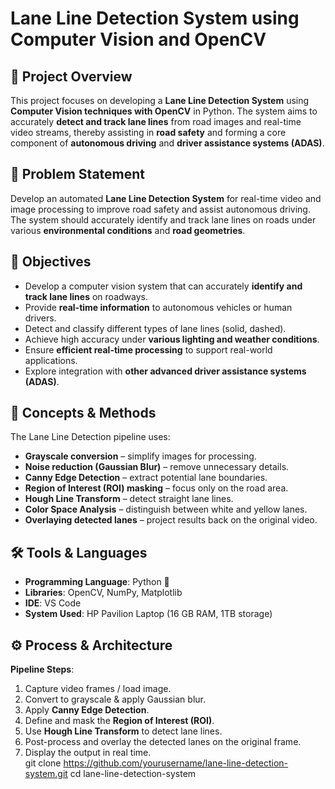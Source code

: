 # Lane Line Detection System using Computer Vision and OpenCV

## 📌 Project Overview  
This project focuses on developing a **Lane Line Detection System** using **Computer Vision techniques with OpenCV** in Python. The system aims to accurately **detect and track lane lines** from road images and real-time video streams, thereby assisting in **road safety** and forming a core component of **autonomous driving** and **driver assistance systems (ADAS)**.  

## 🎯 Problem Statement  
Develop an automated **Lane Line Detection System** for real-time video and image processing to improve road safety and assist autonomous driving.  
The system should accurately identify and track lane lines on roads under various **environmental conditions** and **road geometries**.

## 🥅 Objectives  
- Develop a computer vision system that can accurately **identify and track lane lines** on roadways.  
- Provide **real-time information** to autonomous vehicles or human drivers.  
- Detect and classify different types of lane lines (solid, dashed).  
- Achieve high accuracy under **various lighting and weather conditions**.  
- Ensure **efficient real-time processing** to support real-world applications.  
- Explore integration with **other advanced driver assistance systems (ADAS)**.  

## 🧠 Concepts & Methods  
The Lane Line Detection pipeline uses:  
- **Grayscale conversion** – simplify images for processing.  
- **Noise reduction (Gaussian Blur)** – remove unnecessary details.  
- **Canny Edge Detection** – extract potential lane boundaries.  
- **Region of Interest (ROI) masking** – focus only on the road area.  
- **Hough Line Transform** – detect straight lane lines.  
- **Color Space Analysis** – distinguish between white and yellow lanes.  
- **Overlaying detected lanes** – project results back on the original video.  

## 🛠️ Tools & Languages  
- **Programming Language**: Python 🐍  
- **Libraries**: OpenCV, NumPy, Matplotlib  
- **IDE**: VS Code  
- **System Used**: HP Pavilion Laptop (16 GB RAM, 1TB storage)  

## ⚙️ Process & Architecture  
**Pipeline Steps**:  
1. Capture video frames / load image.  
2. Convert to grayscale & apply Gaussian blur.  
3. Apply **Canny Edge Detection**.  
4. Define and mask the **Region of Interest (ROI)**.  
5. Use **Hough Line Transform** to detect lane lines.  
6. Post-process and overlay the detected lanes on the original frame.  
7. Display the output in real time.  
git clone https://github.com/yourusername/lane-line-detection-system.git
cd lane-line-detection-system
